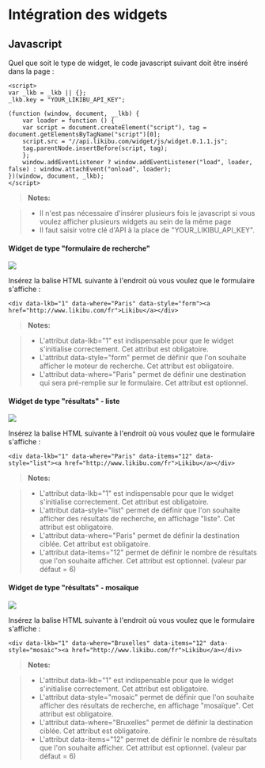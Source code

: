 Intégration des widgets
===================

Javascript
-------------

Quel que soit le type de widget, le code javascript suivant doit être inséré dans la page :

    <script>
    var _lkb = _lkb || {};
    _lkb.key = "YOUR_LIKIBU_API_KEY";
    
    (function (window, document, __lkb) {
        var loader = function () {
        var script = document.createElement("script"), tag = document.getElementsByTagName("script")[0];
        script.src = "//api.likibu.com/widget/js/widget.0.1.1.js";
        tag.parentNode.insertBefore(script, tag);
        };
        window.addEventListener ? window.addEventListener("load", loader, false) : window.attachEvent("onload", loader);
    })(window, document, _lkb);
    </script>

> **Notes:**

> - Il n'est pas nécessaire d'insérer plusieurs fois le javascript si vous voulez afficher plusieurs widgets au sein de la même page
> - Il faut saisir votre clé d'API à la place de "YOUR_LIKIBU_API_KEY".

#### Widget de type "formulaire de recherche"

![](http://i.likibu.com/doc/widget/widget_search.png)

Insérez la balise HTML suivante à l'endroit où vous voulez que le formulaire s'affiche :

    <div data-lkb="1" data-where="Paris" data-style="form"><a href="http://www.likibu.com/fr">Likibu</a></div>

> **Notes:**

> - L'attribut data-lkb="1" est indispensable pour que le widget s'initialise correctement. Cet attribut est obligatoire.
> - L'attribut data-style="form" permet de définir que l'on souhaite afficher le moteur de recherche. Cet attribut est obligatoire.
> - L'attribut data-where="Paris" permet de définir une destination qui sera pré-remplie sur le formulaire. Cet attribut est optionnel.


#### Widget de type "résultats" - liste

![](http://i.likibu.com/doc/widget/widget_offers_list.png)

Insérez la balise HTML suivante à l'endroit où vous voulez que le formulaire s'affiche :

    <div data-lkb="1" data-where="Paris" data-items="12" data-style="list"><a href="http://www.likibu.com/fr">Likibu</a></div>

> **Notes:**

> - L'attribut data-lkb="1" est indispensable pour que le widget s'initialise correctement. Cet attribut est obligatoire.
> - L'attribut data-style="list" permet de définir que l'on souhaite afficher des résultats de recherche, en affichage "liste". Cet attribut est obligatoire.
> - L'attribut data-where="Paris" permet de définir la destination ciblée. Cet attribut est obligatoire.
> - L'attribut data-items="12" permet de définir le nombre de résultats que l'on souhaite afficher. Cet attribut est optionnel. (valeur par défaut = 6)


#### Widget de type "résultats" - mosaïque

![](http://i.likibu.com/doc/widget/widget_offers_mosaic.png)

Insérez la balise HTML suivante à l'endroit où vous voulez que le formulaire s'affiche :

    <div data-lkb="1" data-where="Bruxelles" data-items="12" data-style="mosaic"><a href="http://www.likibu.com/fr">Likibu</a></div>

> **Notes:**

> - L'attribut data-lkb="1" est indispensable pour que le widget s'initialise correctement. Cet attribut est obligatoire.
> - L'attribut data-style="mosaic" permet de définir que l'on souhaite afficher des résultats de recherche, en affichage "mosaïque". Cet attribut est obligatoire.
> - L'attribut data-where="Bruxelles" permet de définir la destination ciblée. Cet attribut est obligatoire.
> - L'attribut data-items="12" permet de définir le nombre de résultats que l'on souhaite afficher. Cet attribut est optionnel. (valeur par défaut = 6)
